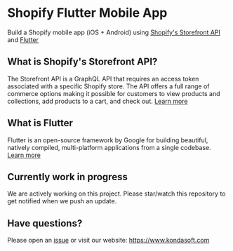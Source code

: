 # Shopify Flutter Mobile App
Build a Shopify mobile app (iOS + Android) using [Shopify's Storefront API](https://shopify.dev/docs/api/storefront) and [Flutter](https://flutter.dev/)

## What is Shopify's Storefront API?
The Storefront API is a GraphQL API that requires an access token associated with a specific Shopify store.  The API offers a full range of commerce options making it possible for customers to view products and collections, add products to a cart, and check out. [Learn more](https://shopify.dev/docs/api/storefront)

## What is Flutter
Flutter is an open-source framework by Google for building beautiful, natively compiled, multi-platform applications from a single codebase. [Learn more](https://flutter.dev/)

## Currently work in progress
We are actively working on this project. Please star/watch this repository to get notified when we push an update.

## Have questions?
Please open an [issue](https://github.com/kondasoft/shopify-flutter-mobile-app/issues) or visit our website:
https://www.kondasoft.com